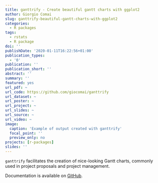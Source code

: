 ```yaml
---
title: ganttrify - Create beautiful gantt charts with ggplot2
author: Giorgio Comai
slug: ganttrify-beautiful-gantt-charts-with-ggplot2
categories:
  - R packages
tags:
  - rstats
  - R package
doi: ''
publishDate: '2020-01-11T16:22:56+01:00'
publication_types:
  - '0'
publication: ''
publication_short: ''
abstract: ''
summary: ''
featured: yes
url_pdf: ~
url_code: https://github.com/giocomai/ganttrify
url_dataset: ~
url_poster: ~
url_project: ~
url_slides: ~
url_source: ~
url_video: ~
image:
  caption: 'Example of output created with ganttrify'
  focal_point: ''
  preview_only: no
projects: [r-packages]
slides: ''
---
```


`ganttrify` facilitates the creation of nice-looking Gantt charts, commonly used in project proposals and project management.

Documentation is available on [GitHub](https://github.com/giocomai/ganttrify).
